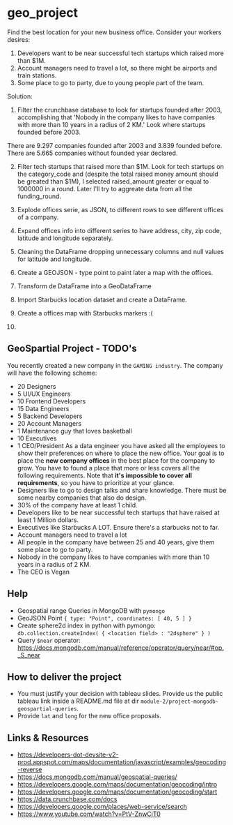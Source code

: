 # geo_project

Find the best location for your new business office. Consider your workers desires: 

1. Developers want to be near successful tech startups which raised more than $1M.
2. Account managers need to travel a lot, so there might be airports and train stations. 
3. Some place to go to party, due to young people part of the team.

Solution:

1. Filter the crunchbase database to look for startups founded after 2003, accomplishing that 'Nobody in the company likes to have companies with more than 10 years in a radius of 2 KM.'
Look where startups founded before 2003.

There are 9.297 companies founded after 2003 and 3.839 founded before. There are 5.665 companies without founded year declared.

2. Filter tech startups that raised more than $1M. Look for tech startups on the category_code and (despite the total raised money amount should be greated than $1M), I selected raised_amount greater or equal to 1000000 in a round. Later I'll try to aggreate data from all the funding_round. 

3. Explode offices serie, as JSON, to different rows to see different offices of a company.

4. Expand offices info into different series to have address, city, zip code, latitude and longitude separately.

5. Cleaning the DataFrame dropping unnecessary columns and null values for latitude and longitude.

6. Create a GEOJSON - type point to paint later a map with the offices.

7. Transform de DataFrame into a GeoDataFrame

8. Import Starbucks location dataset and create a DataFrame.

9. Create a offices map with Starbucks markers  :(

9. 



## GeoSpartial Project - TODO's
You recently created a new company in the `GAMING industry`. The company will have the following scheme:
- 20 Designers
- 5 UI/UX Engineers
- 10 Frontend Developers
- 15 Data Engineers
- 5 Backend Developers
- 20 Account Managers
- 1 Maintenance guy that loves basketball
- 10 Executives
- 1 CEO/President
As a data engineer you have asked all the employees to show their preferences on where to place the new office.
Your goal is to place the **new company offices** in the best place for the company to grow.
You have to found a place that more or less covers all the following requirements.
Note that **it's impossible to cover all requirements**, so you have to prioritize at your glance.
- Designers like to go to design talks and share knowledge. There must be some nearby companies that also do design.
- 30% of the company have at least 1 child.
- Developers like to be near successful tech startups that have raised at least 1 Million dollars.
- Executives like Starbucks A LOT. Ensure there's a starbucks not to far.
- Account managers need to travel a lot
- All people in the company have between 25 and 40 years, give them some place to go to party.
- Nobody in the company likes to have companies with more than 10 years in a radius of 2 KM.
- The CEO is Vegan
## Help
- Geospatial range Queries in MongoDB with `pymongo`
- GeoJSON Point `{ type: "Point", coordinates: [ 40, 5 ] }`
- Create sphere2d index in python with pymongo: `db.collection.createIndex( { <location field> : "2dsphere" } )`
- Query `$near` operator: https://docs.mongodb.com/manual/reference/operator/query/near/#op._S_near
## How to deliver the project
- You must justify your decision with tableau slides. Provide us the public tableau link inside a README.md
  file at dir `module-2/project-mongodb-geospartial-queries`.
- Provide `lat` and `long` for the new office proposals.
## Links & Resources
- https://developers-dot-devsite-v2-prod.appspot.com/maps/documentation/javascript/examples/geocoding-reverse
- https://docs.mongodb.com/manual/geospatial-queries/
- https://developers.google.com/maps/documentation/geocoding/intro
- https://developers.google.com/maps/documentation/geocoding/start
- https://data.crunchbase.com/docs
- https://developers.google.com/places/web-service/search
- https://www.youtube.com/watch?v=PtV-ZnwCjT0
